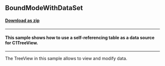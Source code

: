 ## BoundModeWithDataSet
#### [Download as zip](https://grapecity.github.io/DownGit/#/home?url=https://github.com/GrapeCity/ComponentOne-WinForms-Samples/tree/master/NetFramework\TreeView\VB\BoundModeWithDataSet)
____
#### This sample shows how to use a self-referencing table as a data source for C1TreeView.
____
The TreeView in this sample allows to view and modify data. 